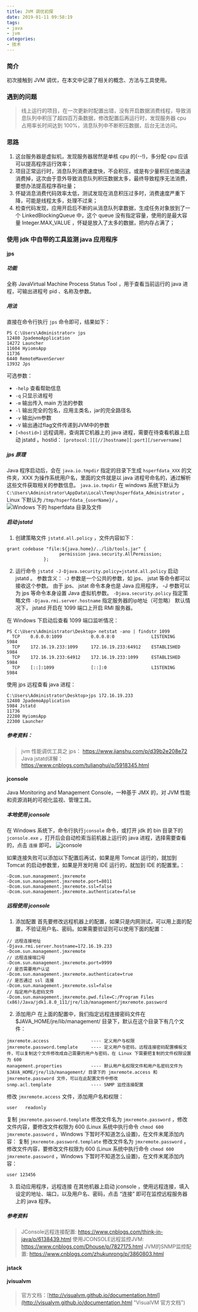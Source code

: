 ```yaml
---
title: JVM 调优初探
date: 2019-01-11 09:58:19
tags:
- java
- jvm
categories:
- 技术
---
```


### 简介
初次接触到 JVM 调优，在本文中记录了相关的概念、方法与工具使用。


### 遇到的问题
> 线上运行的项目，在一次更新时配置出错，没有开启数据消费线程，导致消息队列中积压了超四百万条数据，修改配置后再运行时，发现服务器 cpu 占用率长时间达到 100%，消息队列中不断积压数据，后台无法访问。


### 思路
1. 这台服务器是虚拟机，发现服务器居然是单核 cpu 的(--!)，多分配 cpu 应该可以提高程序运行效率；
2. 项目正常运行时，消息队列消费速度快，不会积压，或是有少量积压也能迅速消费掉，这次由于意外导致消息队列积压数据太多，最终导致程序无法消费，要想办法提高程序吞吐量；
3. 怀疑消息消费代码效率太低，测试发现在消息积压过多时，消费速度严重下降，可能是线程太多，处理不过来；
4. 检查代码发现，应用开启后不断的从消息队列拿数据，生成任务对象放到了一个 LinkedBlockingQueue 中，这个 queue 没有指定容量，使用的是最大容量 Integer.MAX_VALUE ，怀疑是放入了太多的数据，把内存占满了；

<!-- more -->

### 使用 jdk 中自带的工具监测 java 应用程序

#### jps
##### 功能
全称 JavaVirtual Machine Process Status Tool ，用于查看当前运行的 java 进程，可输出进程号 pid 、名称及参数。

##### 用法
直接在命令行执行 `jps` 命令即可，结果如下：
``````
PS C:\Users\Administrator> jps
12480 JpademoApplication
14272 Launcher
11604 HyiomsApp
11736
6440 RemoteMavenServer
13932 Jps
``````

可选参数：
- `-help` 查看帮助信息
- `-q` 只显示进程号
- `-m` 输出传入 main 方法的参数
- `-l` 输出完全的包名，应用主类名，jar的完全路径名
- `-v` 输出jvm参数
- `-V` 输出通过flag文件传递到JVM中的参数
- `[<hostid>]` 远程调用，查询其它机器上的 java 进程，需要在待查看机器上启动 jstatd 。hostid： `[protocol:][[//]hostname][:port][/servername]`

##### jps 原理
Java 程序启动后，会在 `java.io.tmpdir` 指定的目录下生成 `hsperfdata_XXX` 的文件夹，XXX 为操作系统用户名，里面的文件就是以 java 进程号命名的，通过解析这些文件获取相关的参数信息。
`java.io.tmpdir` 在 windows 系统下默认为 `C:\Users\Administrator\AppData\Local\Temp\hsperfdata_Administrator` ，Linux 下默认为 `/tmp/hsperfdata_{userName}/` 。
![](http://blog-images.qiniu.wqf31415.xyz/jps_hsperfdata_windows.png "Windows 下的 hsperfdata 目录及文件") 

##### 启动 jstatd
1. 创建策略文件 `jstatd.all.policy` ，文件内容如下：
``````
grant codebase "file:${java.home}/../lib/tools.jar" {
                    permission java.security.AllPermission;
              };
``````

2. 运行命令 `jstatd -J-Djava.security.policy=jstatd.all.policy` 启动 jstatd 。
参数含义：
`-J` 参数是一个公共的参数，如 jps、 jstat 等命令都可以接收这个参数。 由于 jps、 jstat 命令本身也是 Java 应用程序， -J 参数可以为 jps 等命令本身设置 Java 虚拟机参数。
`-Djava.security.policy` 指定策略文件
`-Djava.rmi.server.hostname` 指定服务器的ip地址（可忽略）
默认情况下， jstatd 开启在 1099 端口上开启 RMI 服务器。

在 Windows 下启动后查看 1099 端口监听情况：
``````
PS C:\Users\Administrator\Desktop> netstat -ano | findstr 1099
  TCP    0.0.0.0:1099           0.0.0.0:0              LISTENING       5984
  TCP    172.16.19.233:1099     172.16.19.233:64912    ESTABLISHED     5984
  TCP    172.16.19.233:64912    172.16.19.233:1099     ESTABLISHED     5984
  TCP    [::]:1099              [::]:0                 LISTENING       5984
``````

使用 jps 远程查看 java 进程：
``````
C:\Users\Administrator\Desktop>jps 172.16.19.233
12480 JpademoApplication
5984 Jstatd
11736
22280 HyiomsApp
22300 Launcher
``````

##### 参考资料：
> jvm 性能调优工具之 jps： https://www.jianshu.com/p/d39b2e208e72
> Java jstatd详解： https://www.cnblogs.com/tulianghui/p/5918345.html

#### jconsole
Java Monitoring and Management Console，一种基于 JMX 的，对 JVM 性能和资源消耗的可视化监视、管理工具。

##### 本地使用 jconsole
在 Windows 系统下，命令行执行`jconsole` 命令，或打开 jdk 的 bin 目录下的 `jconsole.exe` ，打开后会自动检索当前机器上运行的 java 进程，选择需要查看的，点击 `连接` 即可。
![](http://blog-images.qiniu.wqf31415.xyz/jconsole_1.png "jconsole")

如果连接失败可以添加以下配置后再试，如果是用 Tomcat 运行的，就加到 Tomcat 的启动参数里，如果是开发时用 IDE 运行的，就加到 IDE 的配置里。：
``````
-Dcom.sun.management.jmxremote
-Dcom.sun.management.jmxremote.port=8011
-Dcom.sun.management.jmxremote.ssl=false
-Dcom.sun.management.jmxremote.authenticate=false
``````

##### 远程使用 jconsole
1. 添加配置
首先要修改远程机器上的配置，如果只是内网测试，可以用上面的配置，不验证用户名、密码。如果需要验证则可以使用下面的配置：
``````
// 远程连接地址
-Djava.rmi.server.hostname=172.16.19.233
-Dcom.sun.management.jmxremote
// 远程连接端口号
-Dcom.sun.management.jmxremote.port=9999
// 是否需要用户认证
-Dcom.sun.management.jmxremote.authenticate=true
// 是否通过 ssl 连接
-Dcom.sun.management.jmxremote.ssl=false
// 指定用户名密码文件
-Dcom.sun.management.jmxremote.pwd.file=C:/Program Files (x86)/Java/jdk1.8.0_111/jre/lib/management/jmxremote.password
``````

2. 添加用户
在上面的配置中，我们指定远程连接密码文件在 $JAVA_HOME/jre/lib/management/ 目录下，默认在这个目录下有几个文件：
``````
jmxremote.access				---- 定义用户与权限
jmxremote.password.template		---- 定义用户与密码，远程连接密码配置模板文件，可以复制这个文件修改成自己需要的用户与密码，在 Linux 下需要把复制的文件权限设置为 600
management.properties			---- 默认用户名权限文件和用户名密码文件为 $JAVA_HOME/jre/lib/management/ 目录下的 jmxremote.access 和 jmxremote.password 文件，可以在此配置文件中修改
snmp.acl.template				---- SNMP 监控连接配置
``````

修改 `jmxremote.access` 文件，添加用户名和权限：
``````
user   readonly
``````

复制 `jmxremote.password.template` 修改文件名为 `jmxremote.password` ，修改文件内容，要修改文件权限为 600  (Linux 系统中执行命令 `chmod 600 jmxremote.password` ，Windows 下暂时不知道怎么设置)，在文件末尾添加内容：
复制 `jmxremote.password.template` 修改文件名为 `jmxremote.password` ，修改文件内容，要修改文件权限为 600  (Linux 系统中执行命令 `chmod 600 jmxremote.password` ，Windows 下暂时不知道怎么设置)，在文件末尾添加内容：
``````
user 123456
``````

3. 启动应用程序，远程连接
在其他机器上启动 jconsole ，使用远程连接，填入设定的地址、端口，以及用户名、密码，点击 “连接” 即可在监控远程服务器上的 java 程序。

##### 参考资料
> JConsole远程连接配置: https://www.cnblogs.com/think-in-java/p/6138439.html
> 使用JCONSOLE远程监控JVM: https://www.cnblogs.com/Dhouse/p/7827175.html
> JVM的SNMP监控配置: https://www.cnblogs.com/zhukunrong/p/3860803.html

#### jstack

#### jvisualvm
> 官方文档：[http://visualvm.github.io/documentation.html](http://visualvm.github.io/documentation.html "VisualVM 官方文档")

